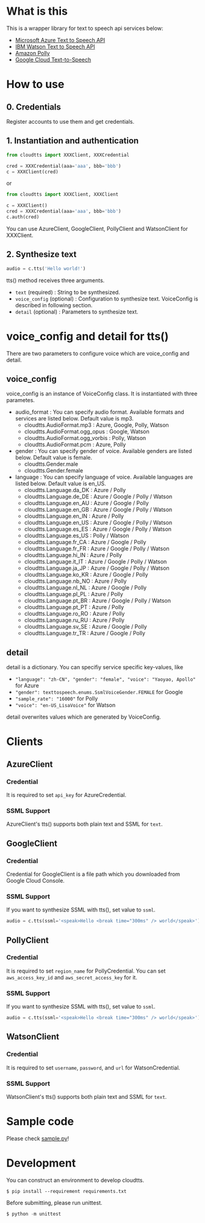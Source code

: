 # What is this

This is a wrapper library for text to speech api services below:

* [Microsoft Azure Text to Speech API](https://azure.microsoft.com/services/cognitive-services/text-to-speech/)
* [IBM Watson Text to Speech API](https://www.ibm.com/watson/services/text-to-speech/)
* [Amazon Polly](https://aws.amazon.com/jp/polly/)
* [Google Cloud Text-to-Speech](https://cloud.google.com/text-to-speech/)

# How to use

## 0. Credentials

Register accounts to use them and get credentials.

## 1. Instantiation and authentication

```python
from cloudtts import XXXClient, XXXCredential

cred = XXXCredential(aaa='aaa', bbb='bbb')
c = XXXClient(cred)
```

or

```python
from cloudtts import XXXClient, XXXClient

c = XXXClient()
cred = XXXCredential(aaa='aaa', bbb='bbb')
c.auth(cred)
```

You can use AzureClient, GoogleClient, PollyClient and WatsonClient for XXXClient.


## 2. Synthesize text

```python
audio = c.tts('Hello world!')
```

tts() method receives three arguments.

* `text` (required) : String to be synthesized.
* `voice_config` (optional) : Configuration to synthesize text. VoiceConfig is described in following section.
* `detail` (optional) : Parameters to synthesize text.


# voice_config and detail for tts()

There are two parameters to configure voice which are voice_config and detail.

## voice_config

voice_config is an instance of VoiceConfig class. It is instantiated with three parametes.

* audio_format : You can specify audio format. Available formats and services are listed below. Default value is mp3.
    * cloudtts.AudioFormat.mp3 : Azure, Google, Polly, Watson
    * cloudtts.AudioFormat.ogg_opus : Google, Watson
    * cloudtts.AudioFormat.ogg_vorbis : Polly, Watson
    * cloudtts.AudioFormat.pcm : Azure, Polly
* gender : You can specify gender of voice. Available genders are listed below. Default value is female.
    * cloudtts.Gender.male
    * cloudtts.Gender.female
* language : You can specify language of voice. Available languages are listed below. Default value is en_US.
    * cloudtts.Language.da_DK : Azure / Polly
    * cloudtts.Language.de_DE : Azure / Google / Polly / Watson
    * cloudtts.Language.en_AU : Azure / Google / Polly
    * cloudtts.Language.en_GB : Azure / Google / Polly / Watson
    * cloudtts.Language.en_IN : Azure / Polly
    * cloudtts.Language.en_US : Azure / Google / Polly / Watson
    * cloudtts.Language.es_ES : Azure / Google / Polly / Watson
    * cloudtts.Language.es_US : Polly / Watson
    * cloudtts.Language.fr_CA : Azure / Google / Polly
    * cloudtts.Language.fr_FR : Azure / Google / Polly / Watson
    * cloudtts.Language.hi_IN : Azure / Polly
    * cloudtts.Language.it_IT : Azure / Google / Polly / Watson
    * cloudtts.Language.ja_JP : Azure / Google / Polly / Watson
    * cloudtts.Language.ko_KR : Azure / Google / Polly
    * cloudtts.Language.nb_NO : Azure / Polly
    * cloudtts.Language.nl_NL : Azure / Google / Polly
    * cloudtts.Language.pl_PL : Azure / Polly
    * cloudtts.Language.pt_BR : Azure / Google / Polly / Watson
    * cloudtts.Language.pt_PT : Azure / Polly
    * cloudtts.Language.ro_RO : Azure / Polly
    * cloudtts.Language.ru_RU : Azure / Polly
    * cloudtts.Language.sv_SE : Azure / Google / Polly
    * cloudtts.Language.tr_TR : Azure / Google / Polly

## detail

detail is a dictionary. You can specifiy service specific key-values, like

* `"language": "zh-CN", "gender": "female", "voice": "Yaoyao, Apollo"` for Azure
* `"gender": texttospeech.enums.SsmlVoiceGender.FEMALE` for Google
* `"sample_rate": "16000"` for Polly
* `"voice": "en-US_LisaVoice"` for Watson

detail overwrites values which are generated by VoiceConfig.

# Clients

## AzureClient

### Credential

It is required to set `api_key` for AzureCredential.

### SSML Support

AzureClient's tts() supports both plain text and SSML for `text`.


## GoogleClient

### Credential

Credential for GoogleClient is a file path which you downloaded from Google Cloud Console.

### SSML Support

If you want to synthesize SSML with tts(), set value to `ssml`.

```python
audio = c.tts(ssml='<speak>Hello <break time="300ms" /> world</speak>')

```


## PollyClient

### Credential

It is required to set `region_name` for PollyCredential.  You can set `aws_access_key_id` and `aws_secret_access_key` for it.

### SSML Support

If you want to synthesize SSML with tts(), set value to `ssml`.

```python
audio = c.tts(ssml='<speak>Hello <break time="300ms" /> world</speak>')

```


## WatsonClient

### Credential

It is required to set `username`, `password`, and `url` for WatsonCredential.

### SSML Support

WatsonClient's tts() supports both plain text and SSML for `text`.


# Sample code

Please check [sample.py](./sample.py)!


# Development

You can construct an environment to develop cloudtts.

```
$ pip install --requirement requirements.txt
```

Before submitting, please run unittest.

```python
$ python -m unittest
```
